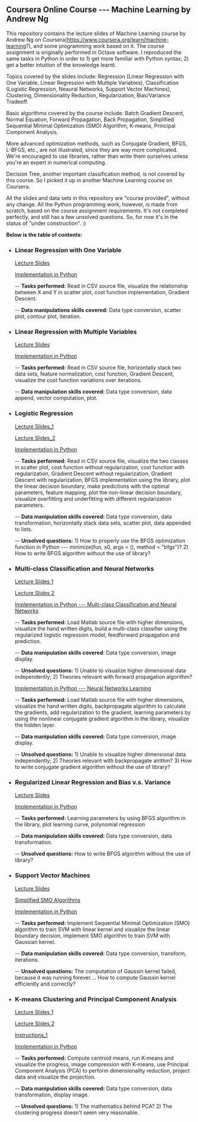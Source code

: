 ## **Coursera Online Course --- Machine Learning by Andrew Ng**

This repository contains the lecture slides of Machine Learning course by Andrew Ng on Coursera(https://www.coursera.org/learn/machine-learning?), and some programming work based on it. The course assignment is originally performed in Octave software. I reproduced the same tasks in Python in order to 1) get more familiar with Python syntax; 2) get a better intuition of the knowledge learnt.

Topics covered by the slides include: Regression (Linear Regression with One Variable, Linear Regression with Multiple Variables), Classification (Logistic Regression, Neaural Networks, Support Vector Machines), Clustering, Dimensionality Reduction, Regularization, Bias/Variance Tradeoff.     

Basic algorithms covered by the course include: Batch Gradient Descent, Normal Equation, Forward Propagation, Back Propagation, Simplified Sequential Minimal Optimization (SMO) Algorithm, K-means, Principal Component Analysis.            

More advanced optimization methods, such as Conjugate Gradient, BFGS, L-BFGS, etc., are not illustrated, since they are way more complicated. We're encouraged to use libraries, rather than write them ourselves unless you're an expert in numerical computing.

Decision Tree, another important classification method, is not covered by this course. So I picked it up in another Machine Learning course on Coursera.

All the slides and data sets in this repository are "course provided", without any change. All the Python programming work, however, is made from scratch, based on the course assignment requirements. It's not completed perfectly, and still has a few unsolved questions. So, for now it's in the status of "under construction". :)



**Below is the table of contents:**

- ### **Linear Regression with One Variable**

    [Lecture Slides](https://github.com/lxn1021/Notes-Machine-Learning-Course-by-Andrew-Ng/blob/master/lecture%202.pdf)
    
    [Implementation in Python](https://github.com/lxn1021/Notes-Machine-Learning-Course-by-Andrew-Ng/blob/master/Linear%20Regression%20with%20One%20Variable_2.ipynb)
    
    -- **Tasks performed:** Read in CSV source file, visualize the relationship between X and Y in scatter plot, cost function implementation, Gradient Descent.
    
    -- **Data manipulations skills covered:** Data type conversion, scatter plot, contour plot, iteration. 
    

- ### **Linear Regression with Multiple Variables**
    
    [Lecture Slides](https://github.com/lxn1021/Notes-Machine-Learning-Course-by-Andrew-Ng/blob/master/lecture%204.pdf)

    [Implementation in Python](https://github.com/lxn1021/Notes-Machine-Learning-Course-by-Andrew-Ng/blob/master/Linear%20Regression%20with%20Multiple%20Variables_2.ipynb)
    
    -- **Tasks performed:** Read in CSV source file, horizontally stack two data sets, feature normalization, cost function, Gradient Descent, visualize the cost function variations over iterations.
    
    -- **Data manipulation skills covered:** Data type conversion, data append, vector computation, plot.
    

- ### **Logistic Regression**
    
    [Lecture Slides_1](https://github.com/lxn1021/Notes-Machine-Learning-Course-by-Andrew-Ng/blob/master/lecture%206.pdf)
    
    [Lecture Slides_2](https://github.com/lxn1021/Machine-Learning-Online-Course-Coursera-Stanford---in-Python/blob/master/lecture%207.pdf)
    
    [Implementation in Python](https://github.com/lxn1021/Notes-Machine-Learning-Course-by-Andrew-Ng/blob/master/Logistic%20Regression_2.ipynb)
    
    -- **Tasks performed:** Read in CSV source file, visualize the two classes in scatter plot, cost function without regularization, cost function with regularization, Gradient Descent without regularization, Gradient Descent with regularization, BFGS implementation using the library, plot the linear decision boundary, make predictions with the optimal parameters, feature mapping, plot the non-linear decision boundary, visualize overfitting and underfitting with different regularization parameters.
    
    -- **Data manipulation skills covered:** Data type conversion, data transformation, horizontally stack data sets, scatter plot, data appended to lists.
    
    -- **Unsolved questions:** 1) How to properly use the BFGS optimization function in Python --- minimize(fun, x0, args = (), method = "bfgs")?   2) How to write BFGS algorithm without the use of library? 


- ### **Multi-class Classification and Neural Networks**
    
    [Lecture Slides 1](https://github.com/lxn1021/Notes-Machine-Learning-Course-by-Andrew-Ng/blob/master/lecture%208.pdf)
    
    [Lecture Slides 2](https://github.com/lxn1021/Notes-Machine-Learning-Course-by-Andrew-Ng/blob/master/lecture%209.pdf)
    
    [Implementation in Python --- Multi-class Classification and Neural Networks](https://github.com/lxn1021/Notes-Machine-Learning-Course-by-Andrew-Ng/blob/master/Multi-class%20Classification%20and%20Neural%20Networks_2.ipynb)
    
    -- **Tasks performed:** Load Matlab source file with higher dimensions, visualize the hand written digits, build a multi-class classifier using the regularized logistic regression model, feedforward propagation and prediction. 
    
    -- **Data manipulation skills covered:** Data type conversion, image display.
    
    -- **Unsolved questions:** 1) Unable to visualize higher dimensional data independently;   2) Theories relevant with forward propagation algorithm?

    [Implementation in Python --- Neural Networks Learning](https://github.com/lxn1021/Notes-Machine-Learning-Course-by-Andrew-Ng/blob/master/Neural%20Networks%20Learning_2.ipynb)
    
    -- **Tasks performed:** Load Matlab source file with higher dimensions, visualize the hand written digits, backpropagate algorithm to calculate the gradients, add regularization to the gradient, learning parameters by using the nonlinear conjugate gradient algorithm in the library, visualize the hidden layer.
    
    -- **Data manipulation skills covered:** Data type conversion, image display.
    
    -- **Unsolved questions:** 1) Unable to visualize higher dimensional data independently;   2) Theories relevant with backpropagate alrithm?   3) How to write conjugate gradient algorithm without the use of library?
    

- ### **Regularized Linear Regression and Bias v.s. Variance**

    [Lecture Slides](https://github.com/lxn1021/Notes-Machine-Learning-Course-by-Andrew-Ng/blob/master/lecture%2010.pdf)
    
    [Implementation in Python](https://github.com/lxn1021/Notes-Machine-Learning-Course-by-Andrew-Ng/blob/master/Regularized%20Linear%20Regression%20and%20Bias%20v.s.%20Variance_2.ipynb)
    
    -- **Tasks performed:** Learning parameters by using BFGS algorithm in the library, plot learning curve, polynomial regression
    
    -- **Data manipulation skills covered:** Data type conversion, data transformation.
    
    -- **Unsolved questions:** How to write BFGS algorithm without the use of library?   


- ### **Support Vector Machines**

    [Lecture Slides](https://github.com/lxn1021/Notes-Machine-Learning-Course-by-Andrew-Ng/blob/master/lecture%2012.pdf)
    
    [Simplified SMO Algorithms](https://github.com/lxn1021/Notes-Machine-Learning-Course-by-Andrew-Ng/blob/master/Simplified%20SMO%20Algorithm.pdf)
    
    [Implementation in Python](https://github.com/lxn1021/Notes-Machine-Learning-Course-by-Andrew-Ng/blob/master/Support%20Vector%20Machines.ipynb)
    
    -- **Tasks performed:** Implement Sequential Minimal Optimization (SMO) algorithm to train SVM with linear kernel and visualize the linear boundary decision, implement SMO algorithm to train SVM with Gaussian kernel.
    
    -- **Data manipulation skills covered:** Data type conversion, transform, iterations.
    
    -- **Unsolved questions:** The computation of Gaussin kernel failed, because it was running forever.... How to compute Gaussin kernel efficiently and correctly? 


- ### **K-means Clustering and Principal Component Analysis**
    
    [Lecture Slides 1](https://github.com/lxn1021/Notes-Machine-Learning-Course-by-Andrew-Ng/blob/master/lecture%2013.pdf)
    
    [Lecture Slides 2](https://github.com/lxn1021/Notes-Machine-Learning-Course-by-Andrew-Ng/blob/master/lecture%2014.pdf)
    
    [Instructions_1](https://github.com/lxn1021/Machine-Learning-Online-Course-Coursera-Stanford---in-Python/blob/master/ex7.pdf)
   
    [Implementation in Python](https://github.com/lxn1021/Notes-Machine-Learning-Course-by-Andrew-Ng/blob/master/K-means%20Clustering%20and%20Principal%20Component%20Analysis.ipynb)
    
    -- **Tasks performed:** Compute centroid means, run K-means and visualize the progress, image compression with K-means, use Principal Component Analysis (PCA) to perform dimensionality reduction, project data and visualize the projection.
    
    -- **Data manipulation skills covered:** Data type conversion, data transformation, display image.
    
    -- **Unsolved questions:** 1) The mathematics behind PCA?   2) The clustering progress doesn't seem very reasonable.
